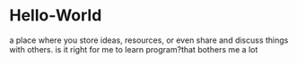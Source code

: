 # Hello-World
a place where you store ideas, resources, or even share and discuss things with others.
is it right for me to learn program?that bothers me a lot
